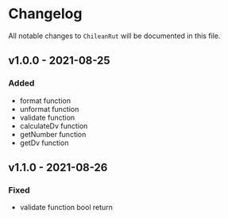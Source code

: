 # Changelog

All notable changes to `ChileanRut` will be documented in this file.

## v1.0.0 - 2021-08-25
### Added
- format function
- unformat function
- validate function
- calculateDv function
- getNumber function
- getDv function


## v1.1.0 - 2021-08-26
### Fixed
- validate function bool return